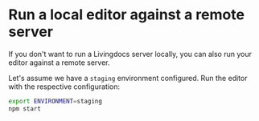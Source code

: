 # Run a local editor against a remote server

If you don't want to run a Livingdocs server locally, you can also run your editor against a remote server.

Let's assume we have a `staging` environment configured. Run the editor with the respective configuration:
```sh
export ENVIRONMENT=staging
npm start
```
